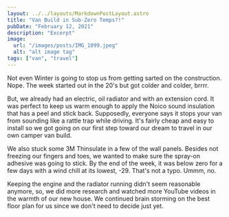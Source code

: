 ```yaml
---
layout: ../../layouts/MarkdownPostLayout.astro
title: "Van Build in Sub-Zero Temps?!"
pubDate: "February 12, 2021"
description: "Excerpt"
image:
  url: "/images/posts/IMG_1099.jpeg"
  alt: "alt image tag"
tags: ["van", "travel"]
---
```


Not even Winter is going to stop us from getting sarted on the construction. Nope. The week started out in the 20's but got colder and colder, brrrr.

But, we already had an electric, oil radiator and with an extension cord. It was perfect to keep us warm enough to apply the Noico sound insulation that has a peel and stick back. Supposedly, everyone says it stops your van from sounding like a rattle trap while driving. It's fairly cheap and easy to install so we got going on our first step toward our dream to travel in our own camper van build.

We also stuck some 3M Thinsulate in a few of the wall panels. Besides not freezing our fingers and toes, we wanted to make sure the spray-on adhesive was going to stick. By the end of the week, it was below zero for a few days with a wind chill at its lowest, -29. That's not a typo. Ummm, no.

Keeping the engine and the radiator running didn't seem reasonable anymore, so, we did more research and watched more YouTube videos in the warmth of our new house. We continued brain storming on the best floor plan for us since we don't need to decide just yet.

